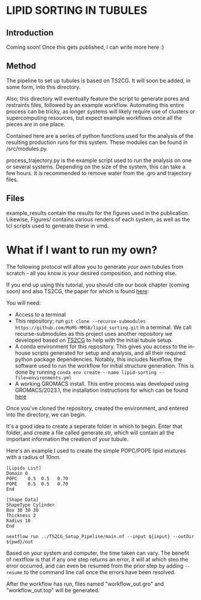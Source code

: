 # LIPID SORTING IN TUBULES

## Introduction
Coming soon! Once this gets published, I can write more here :)

## Method
The pipeline to set up tubules is based on TS2CG. It will soon be added, in some form, into this directory.

Also, this directory will eventually feature the script to generate pores and restraints files, followed by an example workflow. Automating this entire process can be tricky, as longer systems will likely require use of clusters or supercomputing resources, but expect example workflows once all the pieces are in one place.

Contained here are a series of python functions used for the analysis of the resulting production runs for this system. These modules can be found in /src/modules.py.

process_trajectory.py is the example script used to run the analysis on one or several systems. Depending on the size of the system, this can take a few hours. It is recommended to remove water from the .gro and trajectory files.

## Files
example_results contain the results for the figures used in the publication. Likewise, Figures/ contains various renders of each system, as well as the tcl scripts used to generate these in vmd. 

# What if I want to run my own?
The following protocol will allow you to generate *your own* tubules from scratch - all you know is your desired composition, and nothing else.

If you end up using this tutorial, you should cite our book chapter (coming soon) and also TS2CG, the paper for which is found [here](https://rdcu.be/drEQr): 

You will need: 
- Access to a terminal
- This repository; run ```git clone --recurse-submodules https://github.com/MoMS-MMSB/lipid_sorting.git``` in a terminal. We call recurse-submodules as this project uses another repository we developed based on [TS2CG](https://github.com/marrink-lab/TS2CG1.1) to help with the initial tubule setup.
- A conda environment for this repository. This gives you access to the in-house scripts generated for setup and analysis, and all their required python package dependencies. Notably, this includes Nextflow, the software used to run the workflow for initial structure generation. This is done by running ```conda env create --name lipid-sorting --file=environments.yml```
- A working GROMACS install. This entire process was developed using GROMACS/2023.1, the installation instructions for which can be found [here](https://manual.gromacs.org/documentation/2023.1/install-guide/index.html)

Once you've cloned the repository, created the environment, and entered into the directory, we can begin.

It's a good idea to create a seperate folder in which to begin. Enter that folder, and create a file called generate.str, which will contain all the important information the creation of your tubule.

Here's an example I used to create the simple POPC/POPE lipid mixtures with a radius of 10nm.

```
[Lipids List]
Domain 0
POPC    0.5  0.5   0.70
POPE    0.5  0.5   0.70
End

[Shape Data]
ShapeType Cylinder
Box 30 30 30
Thickness 2
Radius 10
End
```


```
nextflow run ../TS2CG_Setup_Pipeline/main.nf --input ${input} --outDir ${pwd}/out
```

Based on your system and computer, the time taken can vary. The benefit of nextflow is that if any one step returns an error, it will at which steo the error occurred, and can even be resumed from the prior step by adding ```--resume``` to the command line call once the errors have been resolved.

After the workflow has run, files named "workflow_out.gro" and "workflow_out.top" will be generated.